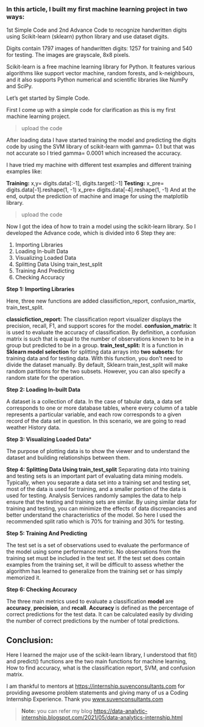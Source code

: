 ### In this article, I built my first machine learning project in two ways:
1st Simple Code and 2nd Advance Code to recognize handwritten
digits using Scikit-learn (sklearn) python library and use dataset
digits.

Digits contain 1797 images of handwritten digits: 1257 for training and 540 for testing. The
images are grayscale, 8x8 pixels.

Scikit-learn is a free machine learning library for Python. It features various algorithms
like support vector machine, random forests, and k-neighbours, and it also supports Python numerical
and scientific libraries like NumPy and SciPy. 

Let’s get started by Simple Code.

First I come up with a simple code for clarification as this is my first machine learning project.

> upload the code

After loading data I have started training the model and predicting the digits code by using
the SVM library of scikit-learn with gamma= 0.1 but that was not accurate so I tried
gamma= 0.0001 which increased the accuracy.

I have tried my machine with different test examples and different training examples like:

**Training:** x,y= digits.data[:-1], digits.target[:-1]
**Testing:** x_pre= digits.data[-1].reshape(1, -1)
     x_pre= digits.data[-4].reshape(1, -1)
And at the end, output the prediction of machine and image for using the matplotlib library.

> upload the code

Now I got the idea of how to train a model using the scikit-learn library. So I developed the
Advance code, which is divided into 6 Step they are:

1. Importing Libraries
2. Loading In-built Data
3. Visualizing Loaded Data
4. Splitting Data Using train_test_split
5. Training And Predicting
6. Checking Accuracy

**Step 1: Importing Libraries**

Here, three new functions are added classifiction_report, confusion_martix, train_test_split.

**classicfiction_report:** The classification report visualizer displays the precision, recall, F1, and
  support scores for the model.
**confusion_matrix:** It is used to evaluate the accuracy of classification. By definition, a confusion
  matrix is such that is equal to the number of observations known to be in a group but predicted to
  be in a group.
**train_test_split:** It is a function in **Sklearn model selection** for splitting data arrays into **two
  subsets:** for training data and for testing data. With this function, you don't need to divide the
  dataset manually. By default, Sklearn train_test_split will make random partitions for the two
  subsets. However, you can also specify a random state for the operation.

**Step 2: Loading In-built Data**

A dataset is a collection of data. In the case of tabular data, a data set corresponds to one or
more database tables, where every column of a table represents a particular variable, and
each row corresponds to a given record of the data set in question. In this scenario, we are
going to read weather History data.

**Step 3: Visualizing Loaded Data***

The purpose of plotting data is to show the viewer and to understand the dataset and
building relationships between them.

**Step 4: Splitting Data Using train_test_split**
Separating data into training and testing sets is an important part of evaluating data mining
models. Typically, when you separate a data set into a training set and testing set, most of
the data is used for training, and a smaller portion of the data is used for testing. Analysis
Services randomly samples the data to help ensure that the testing and training sets are
similar. By using similar data for training and testing, you can minimize the effects of data
discrepancies and better understand the characteristics of the model. So here I used the
recommended split ratio which is 70% for training and 30% for testing.

**Step 5: Training And Predicting**

The test set is a set of observations used to evaluate the performance of the model using
some performance metric. No observations from the training set must be included in the test
set. If the test set does contain examples from the training set, it will be difficult to assess
whether the algorithm has learned to generalize from the training set or has simply memorized it.

**Step 6: Checking Accuracy**

The three main metrics used to evaluate a classification **model** are **accuracy**, **precision**, and
**recall**. **Accuracy** is defined as the percentage of correct predictions for the test data. It can
be calculated easily by dividing the number of correct predictions by the number of total predictions.

## Conclusion:

Here I learned the major use of the scikit-learn library, I understood that fit() and predict()
functions are the two main functions for machine learning, How to find accuracy, what is
the classification report, SVM, and confusion matrix.

I am thankful to mentors at https://internship.suvenconsultants.com for providing awesome
problem statements and giving many of us a Coding Internship Experience. Thank you
www.suvenconsultants.com

> **Note:** you can refer my blog https://data-analytic-internship.blogspot.com/2021/05/data-analytics-internship.html 




